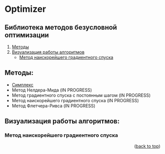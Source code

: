 # Optimizer
## Библиотека методов безусловной оптимизации

  <ol>
    <li>
      <a href="#Методы">Методы</a>
    </li>
    <li>
      <a href="#Визуализация работы алгоритмов">Визуализация работы алгоритмов</a>
      <ul>
        <li><a href="#Метод наискорейшего градиентного спуска">Метод наискорейшего градиентного спуска</a></li>
      </ul>
  </ol>

## Методы:
* [Симплекс](https://github.com/LIvanoff/Optimizer/blob/master/Simplex.ixx)
* Метод Нелдера-Мида (IN PROGRESS)
* Метод градиентного спуска с постоянным шагом (IN PROGRESS)
* Метод наискорейшего градиентного спуска (IN PROGRESS)
* Метод Флетчера-Ривса (IN PROGRESS)

## Визуализация работы алгоритмов:
### Метод наискорейшего градиентного спуска

<p align="right">(<a href="#readme-top">back to top</a>)</p>
